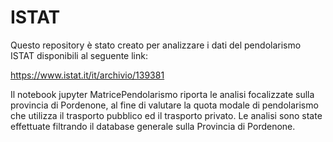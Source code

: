 # ISTAT
Questo repository è stato creato per analizzare i dati del pendolarismo ISTAT disponibili al seguente link:

https://www.istat.it/it/archivio/139381

Il notebook jupyter MatricePendolarismo riporta le analisi focalizzate sulla provincia di Pordenone, al fine di valutare la quota modale di pendolarismo che utilizza il trasporto pubblico ed il trasporto privato. Le analisi sono state effettuate filtrando il database generale sulla Provincia di Pordenone.
